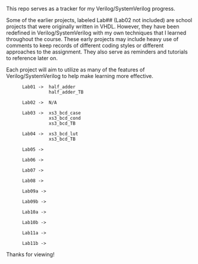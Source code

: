 This repo serves as a tracker for my Verilog/SystemVerilog progress.

Some of the earlier projects, labeled Lab## (Lab02 not included) are school projects that were originally written in VHDL.
However, they have been redefined in Verilog/SystemVerilog with my own techniques that I learned throughout the course.
These early projects may include heavy use of comments to keep records of different coding styles or different approaches to the assignment.
They also serve as reminders and tutorials to reference later on.

Each project will aim to utilize as many of the features of Verilog/SystemVerilog to help make learning more effective.

          Lab01 ->  half_adder
                    half_adder_TB
          
          Lab02 ->  N/A
          
          Lab03 ->  xs3_bcd_case
                    xs3_bcd_cond
                    xs3_bcd_TB
          
          Lab04 ->  xs3_bcd_lut
                    xs3_bcd_TB
          
          Lab05 ->  
          
          Lab06 ->  
          
          Lab07 ->  
          
          Lab08 ->  
          
          Lab09a ->  
          
          Lab09b ->  
          
          Lab10a ->  
          
          Lab10b ->  
          
          Lab11a ->  
          
          Lab11b ->  





Thanks for viewing! 
